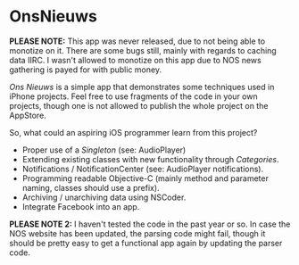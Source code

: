 OnsNieuws
=========

**PLEASE NOTE:** This app was never released, due to not being able to monotize on it. There are some bugs still, mainly with regards to caching data IIRC. I wasn't allowed to monotize on this app due to NOS news gathering is payed for with public money.

_Ons Nieuws_ is a simple app that demonstrates some techniques used in iPhone projects. Feel free to use fragments of the code in your own projects, though one is not allowed to publish the whole project on the AppStore. 

So, what could an aspiring iOS programmer learn from this project?
- Proper use of a _Singleton_ (see: AudioPlayer)
- Extending existing classes with new functionality through _Categories_.
- Notifications / NotificationCenter (see: AudioPlayer notifications).
- Programming readable Objective-C (mainly method and parameter naming, classes should use a prefix).
- Archiving / unarchiving data using NSCoder.
- Integrate Facebook into an app.

**PLEASE NOTE 2:** I haven't tested the code in the past year or so. In case the NOS website has been updated, the parsing code might fail, though it should be pretty easy to get a functional app again by updating the parser code. 
